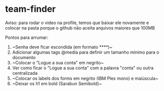 # team-finder

Aviso: para rodar o video na profile, temos que baixar ele novamente e colocar na pasta porque o github não aceita arquivos maiores que 100MB

Pontos para arrumar:
1) ~Senha deve ficar escondida (em formato ****)~
2) Adicionar algumas tags @media para definir um tamanho mínimo para o documento
3) ~Colocar o "Logue a sua conta" em negrito~
4) Ver como ficar o "Logue a sua conta" com a palavra "conta" ou outra centralizada
5) ~Colocar os labels dos forms em negrito (IBM Plex mono) e maiúscula~
6) ~Deixar os h1 em bold (Sarabun Semibold)~
